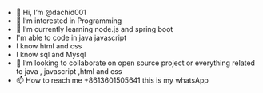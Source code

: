 - 👋 Hi, I’m @dachid001
- 👀 I’m interested in  Programming
- 🌱 I’m currently learning node.js and spring boot 
-  I'm able to code in java javascript
-  I know html and css
-  I know sql and Mysql 
- 💞️ I’m looking to collaborate on open source project or everything related to java , javascript ,html  and css 
- 📫 How to reach me +8613601505641 this is my whatsApp 

<!---
dachid001/dachid001 is a ✨ special ✨ repository because its `README.md` (this file) appears on your GitHub profile.
You can click the Preview link to take a look at your changes.
--->
